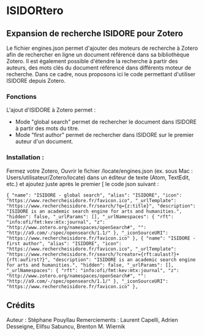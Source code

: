 # ISIDORtero
## Expansion de recherche ISIDORE pour Zotero

Le fichier engines.json permet d'ajouter des moteurs de recherche à Zotero afin de rechercher en ligne un document référencé dans sa bibliothèque Zotero. Il est également possible d'étendre la recherche à partir des auteurs, des mots clés du document référencé dans différents moteur de recherche. Dans ce cadre, nous proposons ici le code permettant d'utiliser ISIDORE depuis Zotero.

### Fonctions

L'ajout d'ISIDORE à Zotero permet :

- Mode "global search" permet de rechercher le document dans ISIDORE à partir des mots du titre.
- Mode "first author" permet de rechercher dans ISIDORE sur le premier auteur d'un document.

### Installation :

Fermez votre Zotero, Ouvrir le fichier <Zotero>/locate/engines.json (ex. sous Mac : Users/utilisateur/Zotero/locate) dans un éditeur de texte (Atom, TextEdit, etc.) et ajoutez juste après le premier [ le code json suivant :

`{
  "name": "ISIDORE - global search",
  "alias": "ISIDORE",
  "icon": "https://www.rechercheisidore.fr/favicon.ico",
  "_urlTemplate": "https://www.rechercheisidore.fr/search/?q={z:title}",
  "description": "ISIDORE is an academic search engine for arts and humanities.",
  "hidden": false,
  "_urlParams": [],
  "_urlNamespaces": {
    "rft": "info:ofi/fmt:kev:mtx:journal",
    "z": "http://www.zotero.org/namespaces/openSearch#",
    "": "http://a9.com/-/spec/opensearch/1.1/"
  },
  "_iconSourceURI": "https://www.rechercheisidore.fr/favicon.ico"
},
{
  "name": "ISIDORE - first author",
  "alias": "ISIDORE",
  "icon": "https://www.rechercheisidore.fr/favicon.ico",
  "_urlTemplate": "https://www.rechercheisidore.fr/search/?creator={rft:aulast?}+{rft:aufirst?}",
  "description": "ISIDORE is an academic search engine for arts and humanities.",
  "hidden": false,
  "_urlParams": [],
  "_urlNamespaces": {
    "rft": "info:ofi/fmt:kev:mtx:journal",
    "z": "http://www.zotero.org/namespaces/openSearch#",
    "": "http://a9.com/-/spec/opensearch/1.1/"
  },
  "_iconSourceURI": "https://www.rechercheisidore.fr/favicon.ico"
},`

## Crédits

Auteur : Stéphane Pouyllau
Remerciements : Laurent Capelli, Adrien Desseigne, Elifsu Sabuncu, Brenton M. Wiernik
